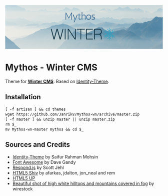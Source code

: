 ![Mythos Winter CMS](https://raw.githubusercontent.com/JanrikV/Mythos-wn/master/assets/images/mythos.png)

# Mythos - Winter CMS

Theme for **[Winter CMS](https://wintercms.com/)**. Based on [Identity-Theme](https://github.com/SaifurRahmanMohsin/Identity-Theme). 

## Installation

```
[ -f artisan ] && cd themes
wget https://github.com/JanrikV/Mythos-wn/archive/master.zip
[ -f master ] && unzip master || unzip master.zip
rm $_
mv Mythos-wn-master mythos && cd $_
```


## Sources and Credits

- [Identity-Theme](https://github.com/SaifurRahmanMohsin/Identity-Theme) by Saifur Rahman Mohsin
- [Font Awesome](https://fontawesome.com) by Dave Gandy
- [Respond.js](https://j.mp/respondjs) by Scott Jehl
- [HTML5 Shiv](https://github.com/aFarkas/html5shiv) by afarkas, jdalton, jon_neal and rem
- [HTML5 UP](https://html5up.net/uploads/demos/identity)
- [Beautiful shot of high white hilltops and mountains covered in fog](https://www.freepik.com/free-photo/beautiful-shot-high-white-hilltops-mountains-covered-fog_7629796.htm) by wirestock
  

